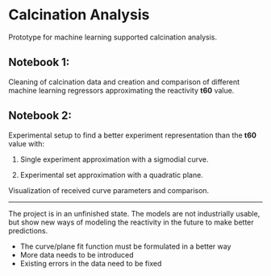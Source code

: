 # Calcination Analysis

Prototype for machine learning supported calcination analysis.

## Notebook 1:
Cleaning of calcination data and creation and comparison of different
machine learning regressors approximating the reactivity **t60** value.

## Notebook 2:
Experimental setup to find a better experiment representation than the **t60** value with:

1.  Single experiment approximation with a sigmodial curve.

2.  Experimental set approximation with a quadratic plane.

Visualization of received curve parameters and comparison.

------------
The project is in an unfinished state. The models are not industrially usable, but show new ways of modeling the reactivity in the future to make better predictions.

- The curve/plane fit function must be formulated in a better way
- More data needs to be introduced
- Existing errors in the data need to be fixed
